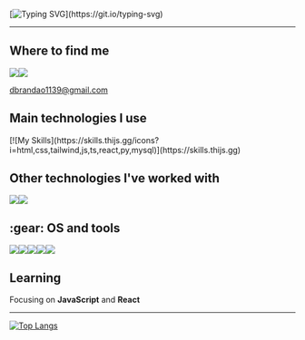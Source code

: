 [![Typing SVG](https://readme-typing-svg.herokuapp.com?font='Source+Code+Pro'&size=24&duration=4000&color=838383FF&vCenter=true&width=500&lines=%3E+echo+Hello!+%3E%3E+your.screen;Hello!)](https://git.io/typing-svg)

<hr>
  
<h2>Where to find me</h2>
<div style="display:flex;">
  <a href="not ready"><img src="https://img.shields.io/badge/LinkedIn-0077B5?style=for-the-badge&logo=linkedin&logoColor=white" /></a>
  <a href="https://discordapp.com/users/929860540778569798/"><img src="https://img.shields.io/badge/Discord-5865F2?style=for-the-badge&logo=discord&logoColor=white" /></a>
</div>
<p><u>dbrandao1139@gmail.com</u></p>

<h2>Main technologies I use</h2>
[![My Skills](https://skills.thijs.gg/icons?i=html,css,tailwind,js,ts,react,py,mysql)](https://skills.thijs.gg)

<h2>Other technologies I've worked with</h2>
<div style="display: flex;">
  <img src="https://img.shields.io/badge/Shell_Script-121011?style=for-the-badge&logo=gnu-bash&logoColor=white" />
  <img src="https://img.shields.io/badge/Arduino-00979D?style=for-the-badge&logo=Arduino&logoColor=white" />
</div>

<h2>:gear: OS and tools</h2>
<div style="display: flex;">
  <img src="https://img.shields.io/badge/Windows-0078D6?style=for-the-badge&logo=windows&logoColor=white" />
  <img src="https://img.shields.io/badge/VSCode-0078D4?style=for-the-badge&logo=visual%20studio%20code&logoColor=white" />
  <img src="https://img.shields.io/badge/PyCharm-000000.svg?&style=for-the-badge&logo=PyCharm&logoColor=white" />
  <img src="https://img.shields.io/badge/WebStorm-000000?style=for-the-badge&logo=WebStorm&logoColor=white" />
  <img src="https://img.shields.io/badge/Docker-2CA5E0?style=for-the-badge&logo=docker&logoColor=white" />
</div>

<h2>Learning</h2>
<p>Focusing on <b>JavaScript</b> and <b>React</b></p>

<hr>

[![Top Langs](https://github-readme-stats.vercel.app/api/top-langs/?username=dBrandaoo&layout=compact&theme=dark&hide=dockerfile)](https://github.com/dBrandaoo/github-readme-stats)
